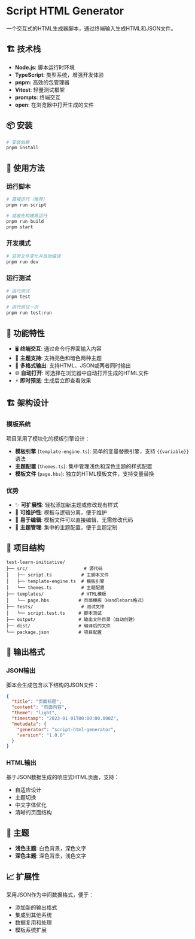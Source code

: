 # Script HTML Generator

一个交互式的HTML生成器脚本，通过终端输入生成HTML和JSON文件。

## 🏗️ 技术栈

- **Node.js**: 脚本运行时环境
- **TypeScript**: 类型系统，增强开发体验
- **pnpm**: 高效的包管理器
- **Vitest**: 轻量测试框架
- **prompts**: 终端交互
- **open**: 在浏览器中打开生成的文件




## 📦 安装

```bash
# 安装依赖
pnpm install
```

## 🚀 使用方法

### 运行脚本
```bash
# 直接运行（推荐）
pnpm run script

# 或者先构建再运行
pnpm run build
pnpm start
```

### 开发模式
```bash
# 监听文件变化并自动编译
pnpm run dev
```

### 运行测试
```bash
# 运行测试
pnpm test

# 运行测试一次
pnpm run test:run
```

## 🎯 功能特性

- 🖥️ **终端交互**: 通过命令行界面输入内容
- 🎨 **主题支持**: 支持亮色和暗色两种主题
- 📄 **多格式输出**: 支持HTML、JSON或两者同时输出
- 🌐 **自动打开**: 可选择在浏览器中自动打开生成的HTML文件
- ⚡ **即时预览**: 生成后立即查看效果

## 🏗️ 架构设计

### 模板系统
项目采用了模块化的模板引擎设计：

- **模板引擎** (`template-engine.ts`): 简单的变量替换引擎，支持 `{{variable}}` 语法
- **主题配置** (`themes.ts`): 集中管理浅色和深色主题的样式配置
- **模板文件** (`page.hbs`): 独立的HTML模板文件，支持变量替换

### 优势
- ✨ **可扩展性**: 轻松添加新主题或修改现有样式
- 🔧 **可维护性**: 模板与逻辑分离，便于维护
- 📝 **易于编辑**: 模板文件可以直接编辑，无需修改代码
- 🎨 **主题管理**: 集中的主题配置，便于主题定制

## 📁 项目结构

```
test-learn-initiative/
├── src/                     # 源代码
│   ├── script.ts           # 主脚本文件
│   ├── template-engine.ts  # 模板引擎
│   └── themes.ts           # 主题配置
├── templates/              # HTML模板
│   └── page.hbs           # 页面模板（Handlebars格式）
├── tests/                  # 测试文件
│   └── script.test.ts     # 脚本测试
├── output/                # 输出文件目录（自动创建）
├── dist/                  # 编译后的文件
└── package.json           # 项目配置
```

## 🔧 输出格式

### JSON输出
脚本会生成包含以下结构的JSON文件：
```json
{
  "title": "页面标题",
  "content": "页面内容",
  "theme": "light",
  "timestamp": "2023-01-01T00:00:00.000Z",
  "metadata": {
    "generator": "script-html-generator",
    "version": "1.0.0"
  }
}
```

### HTML输出
基于JSON数据生成的响应式HTML页面，支持：
- 自适应设计
- 主题切换
- 中文字体优化
- 清晰的页面结构

## 🎨 主题

- **浅色主题**: 白色背景，深色文字
- **深色主题**: 深色背景，浅色文字

## 📈 扩展性

采用JSON作为中间数据格式，便于：
- 添加新的输出格式
- 集成到其他系统
- 数据复用和处理
- 模板系统扩展